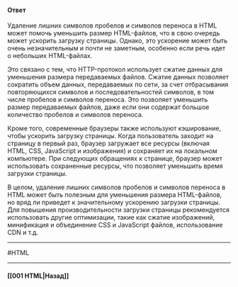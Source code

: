 #### Ответ

Удаление лишних символов пробелов и символов переноса в HTML может помочь уменьшить размер HTML-файлов, что в свою очередь может ускорить загрузку страницы. Однако, это ускорение может быть очень незначительным и почти не заметным, особенно если речь идет о небольших HTML-файлах.

Это связано с тем, что HTTP-протокол использует сжатие данных для уменьшения размера передаваемых файлов. Сжатие данных позволяет сократить объем данных, передаваемых по сети, за счет отбрасывания повторяющихся символов и последовательностей символов, в том числе пробелов и символов переноса. Это позволяет уменьшить размер передаваемых файлов, даже если они содержат большое количество пробелов и символов переноса.

Кроме того, современные браузеры также используют кэширование, чтобы ускорить загрузку страницы. Когда пользователь заходит на страницу в первый раз, браузер загружает все ресурсы (включая HTML, CSS, JavaScript и изображения) и сохраняет их на локальном компьютере. При следующих обращениях к странице, браузер может использовать сохраненные ресурсы, что позволяет уменьшить время загрузки страницы.

В целом, удаление лишних символов пробелов и символов переноса в HTML может быть полезным для уменьшения размера HTML-файлов, но вряд ли приведет к значительному ускорению загрузки страницы. Для повышения производительности загрузки страницы рекомендуется использовать другие оптимизации, такие как сжатие изображений, минификация и объединение CSS и JavaScript файлов, использование CDN и т.д.

___
#HTML 

___

#### [[001 HTML|Назад]]